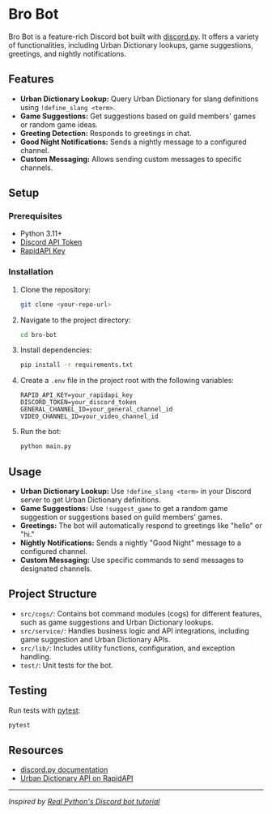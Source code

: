 # Bro Bot

Bro Bot is a feature-rich Discord bot built with [discord.py](https://discordpy.readthedocs.io/en/stable/index.html). It offers a variety of functionalities, including Urban Dictionary lookups, game suggestions, greetings, and nightly notifications.

## Features

- **Urban Dictionary Lookup:** Query Urban Dictionary for slang definitions using `!define_slang <term>`.
- **Game Suggestions:** Get suggestions based on guild members' games or random game ideas.
- **Greeting Detection:** Responds to greetings in chat.
- **Good Night Notifications:** Sends a nightly message to a configured channel.
- **Custom Messaging:** Allows sending custom messages to specific channels.

## Setup

### Prerequisites

- Python 3.11+
- [Discord API Token](https://discord.com/developers/applications)
- [RapidAPI Key](https://rapidapi.com/mashape/api/urban-dictionary)

### Installation

1. Clone the repository:

   ```sh
   git clone <your-repo-url>
   ```

2. Navigate to the project directory:

   ```sh
   cd bro-bot
   ```

3. Install dependencies:

   ```sh
   pip install -r requirements.txt
   ```

4. Create a `.env` file in the project root with the following variables:

   ```env
   RAPID_API_KEY=your_rapidapi_key
   DISCORD_TOKEN=your_discord_token
   GENERAL_CHANNEL_ID=your_general_channel_id
   VIDEO_CHANNEL_ID=your_video_channel_id
   ```

5. Run the bot:

   ```sh
   python main.py
   ```

## Usage

- **Urban Dictionary Lookup:** Use `!define_slang <term>` in your Discord server to get Urban Dictionary definitions.
- **Game Suggestions:** Use `!suggest_game` to get a random game suggestion or suggestions based on guild members' games.
- **Greetings:** The bot will automatically respond to greetings like "hello" or "hi."
- **Nightly Notifications:** Sends a nightly "Good Night" message to a configured channel.
- **Custom Messaging:** Use specific commands to send messages to designated channels.

## Project Structure

- `src/cogs/`: Contains bot command modules (cogs) for different features, such as game suggestions and Urban Dictionary lookups.
- `src/service/`: Handles business logic and API integrations, including game suggestion and Urban Dictionary APIs.
- `src/lib/`: Includes utility functions, configuration, and exception handling.
- `test/`: Unit tests for the bot.

## Testing

Run tests with [pytest](https://docs.pytest.org/):

```sh
pytest
```

## Resources

- [discord.py documentation](https://discordpy.readthedocs.io/en/stable/index.html)
- [Urban Dictionary API on RapidAPI](https://rapidapi.com/mashape/api/urban-dictionary)

---

_Inspired by [Real Python's Discord bot tutorial](https://realpython.com/how-to-make-a-discord-bot-python/#connecting-a-bot)_

